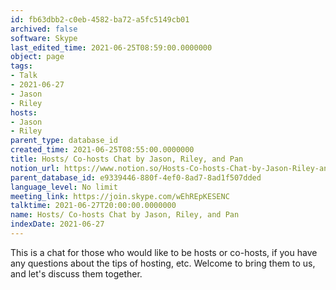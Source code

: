 ```yaml
---
id: fb63dbb2-c0eb-4582-ba72-a5fc5149cb01
archived: false
software: Skype
last_edited_time: 2021-06-25T08:59:00.0000000
object: page
tags:
- Talk
- 2021-06-27
- Jason
- Riley
hosts:
- Jason
- Riley
parent_type: database_id
created_time: 2021-06-25T08:55:00.0000000
title: Hosts/ Co-hosts Chat by Jason, Riley, and Pan
notion_url: https://www.notion.so/Hosts-Co-hosts-Chat-by-Jason-Riley-and-Pan-fb63dbb2c0eb4582ba72a5fc5149cb01
parent_database_id: e9339446-880f-4ef0-8ad7-8ad1f507dded
language_level: No limit
meeting_link: https://join.skype.com/wEhREpKESENC
talktime: 2021-06-27T20:00:00.0000000
name: Hosts/ Co-hosts Chat by Jason, Riley, and Pan
indexDate: 2021-06-27
---
```


This is a chat for those who would like to be hosts or co-hosts, if you have any questions about the tips of hosting, etc. Welcome to bring them to us, and let's discuss them together.

